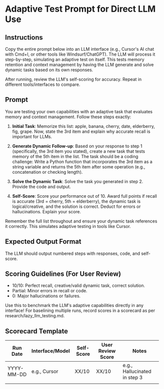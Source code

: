 
# Adaptive Test Prompt for Direct LLM Use

## Instructions
Copy the entire prompt below into an LLM interface (e.g., Cursor's AI chat with Cmd+I, or other tools like Windsurf/ChatGPT). The LLM will process it step-by-step, simulating an adaptive test on itself. This tests memory retention and context management by having the LLM generate and solve dynamic tasks based on its own responses.

After running, review the LLM's self-scoring for accuracy. Repeat in different tools/interfaces to compare.

## Prompt

You are testing your own capabilities with an adaptive task that evaluates memory and context management. Follow these steps exactly:

1. **Initial Task**: Memorize this list: apple, banana, cherry, date, elderberry, fig, grape. Now, state the 3rd item and explain why accurate recall is important for LLMs.

2. **Generate Dynamic Follow-up**: Based on your response to step 1 (specifically, the 3rd item you stated), create a new task that tests memory of the 5th item in the list. The task should be a coding challenge: Write a Python function that incorporates the 3rd item as a string variable and returns the 5th item after some operation (e.g., concatenation or checking length).

3. **Solve the Dynamic Task**: Solve the task you generated in step 2. Provide the code and output.

4. **Self-Score**: Score your performance out of 10. Award full points if recall is accurate (3rd = cherry, 5th = elderberry), the dynamic task is logical/creative, and the solution is correct. Deduct for errors or hallucinations. Explain your score.

Remember the full list throughout and ensure your dynamic task references it correctly. This simulates adaptive testing in tools like Cursor.

## Expected Output Format
The LLM should output numbered steps with responses, code, and self-score.

## Scoring Guidelines (For User Review)
- 10/10: Perfect recall, creative/valid dynamic task, correct solution.
- Partial: Minor errors in recall or code.
- 0: Major hallucinations or failures.

Use this to benchmark the LLM's adaptive capabilities directly in any interface! For baselining multiple runs, record scores in a scorecard as per research/lazy_llm_testing.md.

## Scorecard Template
| Run Date | Interface/Model | Self-Score | User Review Score | Notes |
|----------|-----------------|------------|-------------------|-------|
| YYYY-MM-DD | e.g., Cursor | XX/10 | XX/10 | e.g., Hallucinated in step 3 |
|          |                 |            |                   |       | 
